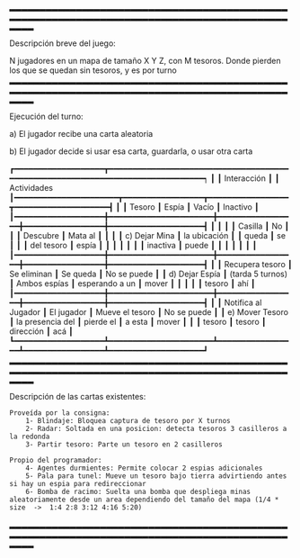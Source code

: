 ▂▂▂▂▂▂▂▂▂▂▂▂▂▂▂▂▂▂▂▂▂▂▂▂▂▂▂▂▂▂▂▂▂▂▂▂▂▂▂▂▂▂▂▂▂▂▂▂▂▂▂▂▂▂▂▂▂▂▂▂▂▂▂▂▂▂▂▂▂▂▂▂▂▂▂▂▂▂▂▂▂▂▂▂▂▂▂▂▂▂▂▂▂▂▂▂

Descripción breve del juego:

N jugadores en un mapa de tamaño X Y Z, con M tesoros.
Donde pierden los que se quedan sin tesoros, y es por turno
▂▂▂▂▂▂▂▂▂▂▂▂▂▂▂▂▂▂▂▂▂▂▂▂▂▂▂▂▂▂▂▂▂▂▂▂▂▂▂▂▂▂▂▂▂▂▂▂▂▂▂▂▂▂▂▂▂▂▂▂▂▂▂▂▂▂▂▂▂▂▂▂▂▂▂▂▂▂▂▂▂▂▂▂▂▂▂▂▂▂▂▂▂▂▂▂

Ejecución del turno:

a) El jugador recibe una carta aleatoria

b) El jugador decide si usar esa carta, guardarla, o usar otra carta

┏━━━━━━━━━━━━━━━━━━━┳━━━━━━━━━━━━━━━━━━━━━━━━━━━━━━━━━━━━━━━━━━━━━━━━━━━━━━━━━━━━━━━━━━━━━━━━━━━━━━━┑
┃                   ┃    Interacción                                                                ┃
┃     Actividades   ┃━━━━━━━━━━━━━━━━━━━━━━┳━━━━━━━━━━━━━━━━━┳━━━━━━━━━━━━━━━━━┳━━━━━━━━━━━━━━━━━━━━┫
┃                   ┃      Tesoro          ┃      Espía      ┃      Vacío      ┃      Inactivo      ┃
┃━━━━━━━━━━━━━━━━━━━╋━━━━━━━━━━━━━━━━━━━━━━╋━━━━━━━━━━━━━━━━━╋━━━━━━━━━━━━━━━━━╋━━━━━━━━━━━━━━━━━━━━┫
┃                   ┃                      ┃                 ┃ Casilla         ┃  No                ┃
┃                   ┃     Descubre         ┃  Mata al        ┃                 ┃                    ┃
┃  c) Dejar Mina    ┃   la ubicación       ┃                 ┃     queda       ┃    se              ┃
┃                   ┃     del tesoro       ┃     espía       ┃                 ┃                    ┃
┃                   ┃                      ┃                 ┃      inactiva   ┃      puede         ┃
┃                   ┃                      ┃                 ┃                 ┃                    ┃
┃━━━━━━━━━━━━━━━━━━━╋━━━━━━━━━━━━━━━━━━━━━━╋━━━━━━━━━━━━━━━━━╋━━━━━━━━━━━━━━━━━╋━━━━━━━━━━━━━━━━━━━━┫
┃                   ┃  Recupera tesoro     ┃   Se eliminan   ┃  Se queda       ┃   No se puede      ┃
┃  d) Dejar Espía   ┃   (tarda 5 turnos)   ┃   Ambos espías  ┃ esperando a un  ┃       mover        ┃
┃                   ┃                      ┃                 ┃    tesoro       ┃            ahí     ┃
┃━━━━━━━━━━━━━━━━━━━╋━━━━━━━━━━━━━━━━━━━━━━╋━━━━━━━━━━━━━━━━━╋━━━━━━━━━━━━━━━━━╋━━━━━━━━━━━━━━━━━━━━┫
┃                   ┃  Notifica al Jugador ┃   El jugador    ┃ Mueve el tesoro ┃ No se puede        ┃
┃  e) Mover Tesoro  ┃  la presencia del    ┃   pierde el     ┃   a esta        ┃   mover            ┃
┃                   ┃   tesoro             ┃     tesoro      ┃    dirección    ┃     acá            ┃
┗━━━━━━━━━━━━━━━━━━━┻━━━━━━━━━━━━━━━━━━━━━━┻━━━━━━━━━━━━━━━━━┻━━━━━━━━━━━━━━━━━┻━━━━━━━━━━━━━━━━━━━━┛
▂▂▂▂▂▂▂▂▂▂▂▂▂▂▂▂▂▂▂▂▂▂▂▂▂▂▂▂▂▂▂▂▂▂▂▂▂▂▂▂▂▂▂▂▂▂▂▂▂▂▂▂▂▂▂▂▂▂▂▂▂▂▂▂▂▂▂▂▂▂▂▂▂▂▂▂▂▂▂▂▂▂▂▂▂▂▂▂▂▂▂▂▂▂▂▂

Descripción de las cartas existentes:
    
    Proveída por la consigna:
        1- Blindaje: Bloquea captura de tesoro por X turnos
        2- Radar: Soltada en una posicion: detecta tesoros 3 casilleros a la redonda
        3- Partir tesoro: Parte un tesoro en 2 casilleros
    
    Propio del programador:
        4- Agentes durmientes: Permite colocar 2 espias adicionales
        5- Pala para tunel: Mueve un tesoro bajo tierra advirtiendo antes si hay un espia para redireccionar
        6- Bomba de racimo: Suelta una bomba que despliega minas aleatoriamente desde un area dependiendo del tamaño del mapa (1/4 * size  ->  1:4 2:8 3:12 4:16 5:20)

▂▂▂▂▂▂▂▂▂▂▂▂▂▂▂▂▂▂▂▂▂▂▂▂▂▂▂▂▂▂▂▂▂▂▂▂▂▂▂▂▂▂▂▂▂▂▂▂▂▂▂▂▂▂▂▂▂▂▂▂▂▂▂▂▂▂▂▂▂▂▂▂▂▂▂▂▂▂▂▂▂▂▂▂▂▂▂▂▂▂▂▂▂▂▂▂